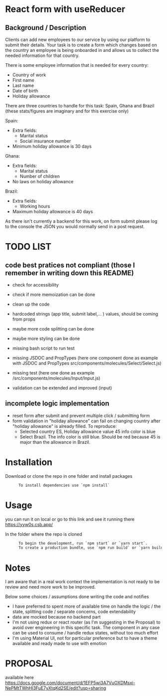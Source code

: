 # React form with useReducer

## Background / Description

Clients can add new employees to our service by using our platform to submit their details. Your task is to create a form which changes based on the country an employee is being onboarded in and allows us to collect the needed information for that country.

There is some employee information that is needed for every country:

- Country of work
- First name
- Last name
- Date of birth
- Holiday allowance

There are three countries to handle for this task: Spain, Ghana and Brazil (these stats/figures are imaginary and for this exercise only)

Spain:

- Extra fields:
  - Marital status
  - Social insurance number
- Minimum holiday allowance is 30 days

Ghana:

- Extra fields:
  - Marital status
  - Number of children
- No laws on holiday allowance

Brazil:

- Extra fields:
  - Working hours
- Maximum holiday allowance is 40 days

As there isn't currently a backend for this work, on form submit please log to the console the JSON you would normally send in a post request.

# TODO LIST

## code best pratices not compliant (those I remember in writing down this README)

- check for accessibility
- check if more memoization can be done
- clean up the code
- hardcoded strings (app title, submit label,... ) values, should be coming from props
- maybe more code splitting can be done
- maybe more styling can be done
- missing bash script to run test
- missing JSDOC and PropTypes (here one component done as example with JSDOC and PropTypes src/components/molecules/Select/Select.js)

- missing test (here one done as example /src/components/molecules/Input/Input.js)
- validation can be extended and improved (input)

## incomplete logic implementation

- reset form after submit and prevent multiple click / submitting form
- form validation in "holiday allowance" can fail on changing country after "holiday allowance" is already filled. To reproduce:
  - Selected country ES, Holiday allowance value 45 info color is blue
  - Select Brazil. The info color is still blue. Should be red because 45 is major than the allowance in Brazil.

# Installation

Download or clone the repo in one folder and install packages

```bash
      To install dependencies use `npm install`
```

# Usage

you can run it on local or go to this link and see it running there https://yyw0s.csb.app/

In the folder where the repo is cloned

```bash
      To begin the development, run `npm start` or `yarn start`.
      To create a production bundle, use `npm run build` or `yarn build`.
```

# Notes

I am aware that in a real work context the implementation is not ready to be review and need more work to be improved.

Below some choices / assumptions done writing the code and notifies

- I have preferred to spent more of available time on handle the logic / the state, splitting code / separate concerns, code extendability
- data are mocked because no backend part
- I'm not using redux or react router (as I'm suggesting in the Proposal) to avoid over engineering in this specific task. The component in any case can be used to consume / handle redux states, without too much effort
- I'm using Material UI, not for particular preference but to have a theme available and ready made to use with emotion

# PROPOSAL

available here https://docs.google.com/document/d/1EFP5wi3A7VuOXDMsxi-NePMtTWhHI3FuE7yXtqKd2SE/edit?usp=sharing
